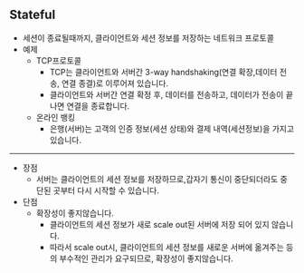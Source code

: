 ## Stateful
* 세션이 종료될때까지, 클라이언트와 세션 정보를 저장하는 네트워크 프로토콜
* 예제
  * TCP프로토콜
    * TCP는 클라이언트와 서버간 3-way handshaking(연결 확장,데이터 전송, 연결 종결)로 이루어져 있습니다.
    * 클라이언트와 서버간 연결 확정 후, 데이터를 전송하고, 데이터가 전송이 끝나면 연결을 종료합니다.
  * 온라인 뱅킹
    * 은행(서버)는 고객의 인증 정보(세션 상태)와 결제 내역(세션정보)을 가지고 있습니다.
---
* 장점 
  * 서버는 클라이언트의 세션 정보를 저장하므로,갑자기 통신이 중단되더라도 중단된 곳부터 다시 시작할 수 있습니다.
* 단점
  * 확장성이 좋지않습니다.
    * 클라이언트의 세션 정보가 새로 scale out된 서버에 저장 되어 있지 않습니다.
    * 따라서 scale out시, 클라이언트의 세션 정보를 새로운 서버에 옮겨주는 등의 부수적인 관리가 요구되므로, 확장성이 좋지않습니다. 